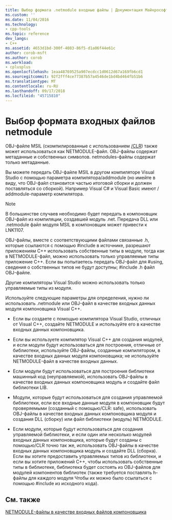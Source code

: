 ```yaml
---
title: Выбор формата .netmodule входные файлы | Документация Майкрософт
ms.custom: ''
ms.date: 11/04/2016
ms.technology:
- cpp-tools
ms.topic: reference
dev_langs:
- C++
ms.assetid: 4653d1bd-300f-4083-86f5-d1a06f44e61c
author: corob-msft
ms.author: corob
ms.workload:
- cplusplus
ms.openlocfilehash: 1eaa48769525a907ecdcc1d0612d67a169fb6cd1
ms.sourcegitcommit: 92f2fff4ce77387b57a4546de1bd4bd464fb51b6
ms.translationtype: MT
ms.contentlocale: ru-RU
ms.lasthandoff: 09/17/2018
ms.locfileid: "45715810"
---
```

# <a name="choosing-the-format-of-netmodule-input-files"></a>Выбор формата входных файлов netmodule

OBJ-файле MSIL (скомпилированные с использованием [/CLR](../../build/reference/clr-common-language-runtime-compilation.md)) также может использоваться как NETMODULE-файл.  OBJ-файлы содержат метаданные и собственных символов.  netmodules-файлы содержат только метаданные.

Вы можете передать OBJ-файле MSIL в другом компиляторе Visual Studio с помощью параметра компилятора/addmodule (но имейте в виду, что OBJ-файл становится частью итоговой сборки и должен поставляться со сборкой).  Например Visual C# и Visual Basic имеют / addmodule-параметр компилятора.

> [!NOTE]
>  В большинстве случаев необходимо будет передать в компоновщик OBJ-файл из компиляции, создавшей модуль .net.  Передача DLL или .netmodule файл модуля MSIL в компоновщик может привести к LNK1107.

OBJ-файлы, вместе с соответствующими файлами связанные .h, которые ссылаются с помощью #include в источнике, разрешают приложениям C++ использовать собственные типы в модуле, тогда как в NETMODULE-файл, можно использовать только управляемые типы приложение C++.  Если вы попытаетесь передать OBJ-файл для #using, сведения о собственных типов не будут доступны; #include .h файл OBJ-файле.

Другие компиляторы Visual Studio можно использовать только управляемые типы из модуля.

Используйте следующие параметры для определения, нужно ли использовать .netmodule или OBJ-файл в качестве входных данных модуля компоновщика Visual C++.

- Если вы создаете с помощью компилятора Visual Studio, отличных от Visual C++, создайте NETMODULE и используйте его в качестве входных данных компоновщика.

- Если вы используете компилятор Visual C++ для создания модулей, и если модули будут использоваться для построения, отличные от библиотеки, используйте OBJ-файлы, созданные компилятором, в качестве входных данных модуля компоновщика; не используйте NETMODULE-файл в качестве входных данных.

- Если модули будут использоваться для построения библиотеки машинный код (неуправляемой), использовать OBJ-файлы в качестве входных данных компоновщика модуль и создайте файл библиотеки LIB.

- Модули, которые будут использоваться для создания управляемой библиотеки, если все входные данные модуля в компоновщик будут проверяемыми (созданный с помощью/CLR: safe), использовать OBJ-файлы в качестве входных данных компоновщика модуля и создания DLL (сборку) или файл библиотеки (модуль) NETMODULE.

- Если модули, которые будут использоваться для создания управляемой библиотеки, и если один или несколько модулей входных данных компоновщика, которые будут созданы с помощью/CLR точно так же, использовать OBJ-файлы в качестве входных данных компоновщика модуль и создайте DLL (сборка).  Если вы хотите предоставить управляемых типов из библиотеки, и если вы хотите приложений C++, чтобы использовать собственные типы в библиотеке, библиотека будет состоять из OBJ-файлов для модулей компонентов библиотек (также требуется поставлять h-файлы для каждого модуля Чтобы их можно было ссылаться с помощью #include из исходного кода).

## <a name="see-also"></a>См. также

[NETMODULE-файлы в качестве входных файлов компоновщика](../../build/reference/netmodule-files-as-linker-input.md)